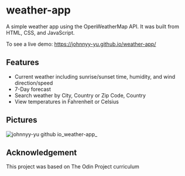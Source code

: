 # weather-app

A simple weather app using the OpenWeatherMap API. It was built from HTML, CSS, and JavaScript.


To see a live demo: https://johnnyy-yu.github.io/weather-app/

<h2>Features</h2>
  <ul>
    <li>Current weather including sunrise/sunset time, humidity, and wind direction/speed</li>
    <li>7-Day forecast</li>
    <li>Search weather by City, Country or Zip Code, Country</li>
    <li>View temperatures in Fahrenheit or Celsius</li>
  </ul>
  
 <h2>Pictures</h2>
  
![johnnyy-yu github io_weather-app_](https://user-images.githubusercontent.com/93222500/147866280-e925a691-553b-4e39-bffc-9173d3e88c49.png)

<h2>Acknowledgement</h2>

This project was based on The Odin Project curriculum

